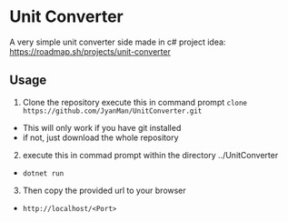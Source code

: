 # Unit Converter
A very simple unit converter side made in c#
project idea: https://roadmap.sh/projects/unit-converter

## Usage
1. Clone the repository
    execute this in command prompt
    `clone https://github.com/JyanMan/UnitConverter.git`
 - This will only work if you have git installed
 - if not, just download the whole repository

2. execute this in commad prompt within the directory ../UnitConverter
 - `dotnet run`

3. Then copy the provided url to your browser
 - `http://localhost/<Port>`